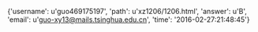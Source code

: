 {'username': u'guo469175197', 'path': u'xz1206/1206.html', 'answer': u'B', 'email': u'guo-xy13@mails.tsinghua.edu.cn', 'time': '2016-02-27:21:48:45'}